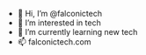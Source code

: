 - 👋 Hi, I’m @falconictech
- 👀 I’m interested in tech
- 🌱 I’m currently learning new tech
- 📫 falconictech.com

<!---
falconictech/falconictech is a ✨ special ✨ repository because its `README.md` (this file) appears on your GitHub profile.
You can click the Preview link to take a look at your changes.
--->
